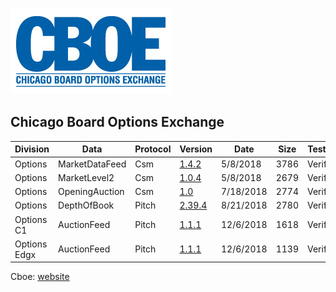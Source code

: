 ![Cboe](https://github.com/Open-Markets-Initiative/Directory/blob/master/Logos/Cboe.png)


## Chicago Board Options Exchange

|Division | Data | Protocol | Version | Date | Size | Testing | Specification|
|--- | --- | --- | --- | --- | --- | --- | ---|
|Options | MarketDataFeed | Csm | [1.4.2][Cboe.Options.MarketDataFeed.Csm.v1.4.2 Version] | 5/8/2018 | 3786 | Verified | [url](https://systems.cboe.com/Auth/CFN.aspx "Specification url") - [pdf](https://github.com/Open-Markets-Initiative/Directory/blob/master/Specifications/Cboe/Cboe.Options.MarketDataFeed.Csm.v1.4.2.pdf "Specification pdf manual")|
|Options | MarketLevel2 | Csm | [1.0.4][Cboe.Options.MarketLevel2.Csm.v1.0.4 Version] | 5/8/2018 | 2679 | Verified | [url](https://systems.cboe.com/Auth/CFN.aspx "Specification url") - [pdf](https://github.com/Open-Markets-Initiative/Directory/blob/master/Specifications/Cboe/Cboe.Options.MarketLevel2.Csm.v1.0.4.pdf "Specification pdf manual")|
|Options | OpeningAuction | Csm | [1.0][Cboe.Options.OpeningAuction.Csm.v1.0 Version] | 7/18/2018 | 2774 | Verified | [url](https://systems.cboe.com/Auth/CFN.aspx "Specification url") - [pdf](https://github.com/Open-Markets-Initiative/Directory/blob/master/Specifications/Cboe/Cboe.Options.OpeningAuction.Csm.v1.0.pdf "Specification pdf manual")|
|Options | DepthOfBook | Pitch | [2.39.4][Cboe.Options.DepthOfBook.Pitch.v2.39.4 Version] | 8/21/2018 | 2780 | Verified | [url](http://markets.cboe.com/us/options/support/technical "Specification url") - [pdf](https://github.com/Open-Markets-Initiative/Directory/blob/master/Specifications/Cboe/Cboe.Options.DepthOfBook.Pitch.v2.39.4.pdf "Specification pdf manual")|
|Options C1 | AuctionFeed | Pitch | [1.1.1][Cboe.Options.C1.AuctionFeed.Pitch.v1.1.1 Version] | 12/6/2018 | 1618 | Verified | [url](http://markets.cboe.com/us/options/support/technical "Specification url") - [pdf](https://github.com/Open-Markets-Initiative/Directory/blob/master/Specifications/Cboe/Cboe.Options.AuctionFeed.Pitch.v1.1.1.pdf "Specification pdf manual")|
|Options Edgx | AuctionFeed | Pitch | [1.1.1][Cboe.Options.Edgx.AuctionFeed.Pitch.v1.1.1 Version] | 12/6/2018 | 1139 | Verified | [url](http://markets.cboe.com/us/options/support/technical "Specification url") - [pdf](https://github.com/Open-Markets-Initiative/Directory/blob/master/Specifications/Cboe/Cboe.Options.AuctionFeed.Pitch.v1.1.1.pdf "Specification pdf manual")|


Cboe: [website](https://www.cboe.com "Go to Chicago Board Options Exchange")


[Cboe.Options.C1.AuctionFeed.Pitch.v1.1.1 Version]: https://github.com/Open-Markets-Initiative/wireshark-lua/blob/master/Cboe/Cboe.Options.C1.AuctionFeed.Pitch.v1.1.1.Script.Dissector.lua "Chicago Board Options Exchange 1.1.1 Script Dissector"
[Cboe.Options.Edgx.AuctionFeed.Pitch.v1.1.1 Version]: https://github.com/Open-Markets-Initiative/wireshark-lua/blob/master/Cboe/Cboe.Options.Edgx.AuctionFeed.Pitch.v1.1.1.Script.Dissector.lua "Chicago Board Options Exchange 1.1.1 Script Dissector"
[Cboe.Options.DepthOfBook.Pitch.v2.39.4 Version]: https://github.com/Open-Markets-Initiative/wireshark-lua/blob/master/Cboe/Cboe.Options.DepthOfBook.Pitch.v2.39.4.Script.Dissector.lua "Chicago Board Options Exchange 2.39.4 Script Dissector"
[Cboe.Options.MarketDataFeed.Csm.v1.4.2 Version]: https://github.com/Open-Markets-Initiative/wireshark-lua/blob/master/Cboe/Cboe.Options.MarketDataFeed.Csm.v1.4.2.Script.Dissector.lua "Chicago Board Options Exchange 1.4.2 Script Dissector"
[Cboe.Options.MarketLevel2.Csm.v1.0.4 Version]: https://github.com/Open-Markets-Initiative/wireshark-lua/blob/master/Cboe/Cboe.Options.MarketLevel2.Csm.v1.0.4.Script.Dissector.lua "Chicago Board Options Exchange 1.0.4 Script Dissector"
[Cboe.Options.OpeningAuction.Csm.v1.0 Version]: https://github.com/Open-Markets-Initiative/wireshark-lua/blob/master/Cboe/Cboe.Options.OpeningAuction.Csm.v1.0.Script.Dissector.lua "Chicago Board Options Exchange 1.0 Script Dissector"
